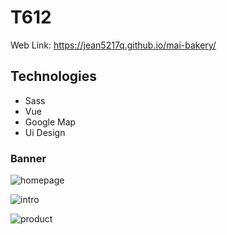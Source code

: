 # T612
Web Link: https://jean5217q.github.io/mai-bakery/
## Technologies

* Sass
* Vue
* Google Map
* Ui Design

### Banner
![homepage](https://raw.github.com/jean5217q/mai-bakery/master/screenshot/homepage.png) 

![intro](https://raw.github.com/jean5217q/mai-bakery/master/screenshot/intro.png) 

![product](https://raw.github.com/jean5217q/mai-bakery/master/screenshot/product.png) 

